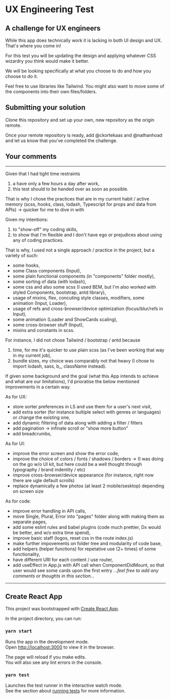 # UX Engineering Test

## A challenge for UX engineers

While this app does technically work it is lacking in both UI design and UX. That's where you come in!

For this test you will be updating the design and applying whatever CSS wizardry you think would make it better.

We will be looking specifically at what you choose to do and how you choose to do it. 

Feel free to use libraries like Tailwind. You might also want to move some of the components into their own files/folders.

## Submitting your solution

Clone this repository and set up your own, new repository as the origin remote. 

Once your remote repository is ready, add @ckortekaas and @nathanhoad and let us know that you've completed the challenge.

## Your comments

----

Given that I had tight time restraints 
1) a have only a few hours a day after work,
2) this test should to be handed over as soon as possible.

That is why I chose the practices that are in my current habit / active memory (scss, hooks, class, lodash, Typescript for props and data from APIs) -> quicker for me to dive in with

Given my intentions:
1) to "show-off" my coding skills,
2) to show that I'm flexible and I don't have ego or prejudices about using any of coding practices.

That is why, I used not a single approach / practice in the project, but a variety of such:
- some hooks,
- some Class components (Input),
- some plain functional components (in "components" folder mostly),
- some sorting of data (with lodash),
- some css and also some scss (I used BEM, but I'm also worked with styled Components, bootstrap, antd library),
- usage of mixins, flex, concuting style classes, modifiers, some animation (Input, Loader),
- usage of refs and cross-browser/device optimization (focus/blur/refs in Input),
- some animation (Loader and ShowCards scaling),
- some cross-browser stuff (Input),
- mixins and constants in scss.

For instance, I did not chose Tailwind / bootstrap / antd because 
1) time, for me it's quicker to use plain scss (as I've been working that way in my current job),
2) bundle sizes, my choice was comparably not that heavy (I chose to import lodash, sass, b_, className instead). 

If given some background and the goal (what this App intends to achieve and what are our limitations), I'd prioratise the below mentioned improvements in a certain way. 

As for UX:
- store sorter preferences in LS and use them for a user's next visit,
- add extra sorter (for instance bultiple select with genres or languages) or change the existing one,
- add dynamic filtering of data along with adding a filter / filters
- add pagination -> infinate scroll or "show more button" 
- add breadcrumbs,

As for UI:
- improve the error screen and show the error code,
- improve the choice of colors / fonts / shadows / borders -> (I was doing on the go w/o UI kit, but here could be a well thought through typography / brand indentity / etc) 
- improve cross-browser/device appearance (for instance, right now there are ugle default scrolls)
- replace dynamically a few photos (at least 2 mobile/sesktop) depending on screen size 

As for code:
- improve error handling in API calls,
- move Single, Plural, Error into "pages" folder along with making them as separate pages,
- add some eslint rules and babel plugins (code much prettier, Dx would be better, and w/o extra time spend),
- improve basic staff (logos, reset css in the route index.js)
- make further impovements on folder tree and modularity of code base,
- add helpers (helper functions) for repetative use (2+ times) of some functionality,
- have different URI for each content / use router,
- add useEffect in App.js with API call when ComponentDidMount, so that user would see some cards upon the first entry
_...feel free to add any comments or thoughts in this section..._

----

## Create React App

This project was bootstrapped with [Create React App](https://github.com/facebook/create-react-app).

In the project directory, you can run:

### `yarn start`

Runs the app in the development mode.\
Open [http://localhost:3000](http://localhost:3000) to view it in the browser.

The page will reload if you make edits.\
You will also see any lint errors in the console.

### `yarn test`

Launches the test runner in the interactive watch mode.\
See the section about [running tests](https://facebook.github.io/create-react-app/docs/running-tests) for more information.

